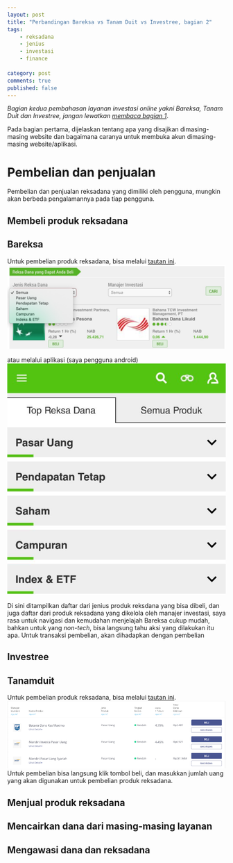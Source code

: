 ```yaml
---
layout: post
title: "Perbandingan Bareksa vs Tanam Duit vs Investree, bagian 2"
tags: 
    - reksadana
    - jenius
    - investasi
    - finance

category: post
comments: true
published: false
---
```


_Bagian kedua pembahasan layanan investasi online yakni Bareksa, Tanam Duit dan Investree, jangan lewatkan [membaca bagian 1](https://notes.dedenf.com/2018/09/perbandingan-bareksa-tanamduit-investree)_.

Pada bagian pertama, dijelaskan tentang apa yang disajikan dimasing-masing website dan bagaimana caranya untuk membuka akun dimasing-masing website/aplikasi.

# Pembelian dan penjualan
Pembelian dan penjualan reksadana yang dimiliki oleh pengguna, mungkin akan berbeda pengalamannya pada tiap pengguna.

## Membeli produk reksadana
## Bareksa
Untuk pembelian produk reksadana, bisa melalui [tautan ini](https://www.bareksa.com/id/reksadana/).   
![bareksa beli reksadana](/images/posts/reksadana/bareksa-beli.jpg)

atau melalui aplikasi (saya pengguna android)
![bareksa beli reksadana aplikasi](/images/posts/reksadana/bareksa-app-beli.png)

Di sini ditampilkan daftar dari jenius produk reksdana yang bisa dibeli, dan juga daftar dari produk reksadana yang dikelola oleh manajer investasi, saya rasa untuk navigasi dan kemudahan menjelajah Bareksa cukup mudah, bahkan untuk yang _non-tech_, bisa langsung tahu aksi yang dilakukan itu apa.
Untuk transaksi pembelian, akan dihadapkan dengan pembelian 

## Investree
## Tanamduit
Untuk pembelian produk reksadana, bisa melalui [tautan ini](https://www.tanamduit.com/individual/product/productlist).
[![investree beli reksadana ](/images/posts/reksadana/investree-beli-small.png)](/images/posts/reksadana/investree-beli-large.png)
Untuk pembelian bisa langsung klik tombol beli, dan masukkan jumlah uang yang akan digunakan untuk pembelian produk reksadana.

## Menjual produk reksadana
## Mencairkan dana dari masing-masing layanan
## Mengawasi dana dan reksadana 


